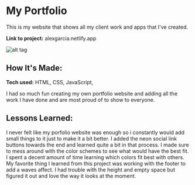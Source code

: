 # My Portfolio
This is my website that shows all my client work and apps that I've created. 

**Link to project:** alexgarcia.netlify.app

![alt tag](https://alexgarcia.netlify.app)

## How It's Made:

**Tech used:** HTML, CSS, JavaScript, 

I had so much fun creating my own portfolio website and adding all the work I have done and are most proud of to show to everyone. 


## Lessons Learned:

I never felt like my porfolio website was enough so i constantly would add small things to it just to make it a bit better. I added the neon social link buttons towards the end and learned quite a bit in that process. I made sure to mess around with the color schemes to see what would have the best fit. I spent a decent amount of time learning which colors fit best with others. My favorite thing I learned from this project was working with the footer to add a waves affect. I had trouble with the height and empty space but figured it out and love the way it looks at the moment.



